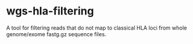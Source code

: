 # wgs-hla-filtering
A tool for filtering reads that do not map to classical HLA loci from whole genome/exome fastg.gz sequence files.
